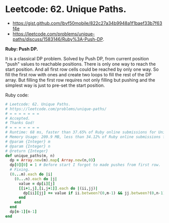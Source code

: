 # Leetcode: 62. Unique Paths.

- https://gist.github.com/lbvf50mobile/822c27a34b9948a1f1baef33b7f63f4e
- https://leetcode.com/problems/unique-paths/discuss/1583146/Ruby%3A-Push-DP.
 
**Ruby: Push DP.**

It is a classical DP problem. Solved by Push DP, from current position "push" values to reachable positions. There is only one way to reach the start position. And all first row cells could be reached by only one way. So fill the first row with ones and create two loops to fill the rest of the DP array. But filling the first row requires not only filling but pushing and the simplest way is just to pre-set the start position.

Ruby code:
```Ruby
# Leetcode: 62. Unique Paths.
# https://leetcode.com/problems/unique-paths/
# = = = = = = =
# Accepted.
# Thanks God!
# = = = = = = =
# Runtime: 68 ms, faster than 37.65% of Ruby online submissions for Unique Paths.
# Memory Usage: 209.9 MB, less than 34.12% of Ruby online submissions for Unique Paths.
# @param {Integer} m
# @param {Integer} n
# @return {Integer}
def unique_paths(m, n)
  dp = Array.new(m).map{ Array.new(n,0)}
  dp[0][0] = 1 # Before start I forgot to made pushes from first row.
  # Fixing.
  (0...m).each do |i|
    (0...n).each do |j|
      value = dp[i][j]
      [[i+1,j],[i,j+1]].each do |(ii,jj)|
        dp[ii][jj] += value if ii.between?(0,m-1) && jj.between?(0,n-1)
      end
    end
  end
  dp[m-1][n-1]
end
```
